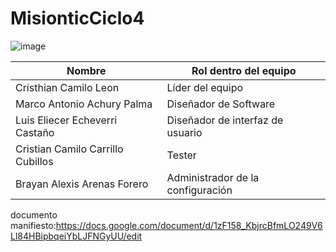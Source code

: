 # MisionticCiclo4
![image](https://user-images.githubusercontent.com/69023892/140839426-b5914439-ffc6-4602-a7e0-161bc8d0bb79.png)




| Nombre                              | Rol dentro del equipo |
| ----------------------------------- | --------------------- |
| Cristhian Camilo Leon               | Líder del equipo      |
| Marco Antonio Achury Palma          | Diseñador de Software  |
| Luis Eliecer Echeverri Castaño      | Diseñador de interfaz de usuario  |
| Cristian Camilo Carrillo Cubillos   | Tester |
| Brayan Alexis Arenas Forero      	  | Administrador de la configuración  |

documento manifiesto:https://docs.google.com/document/d/1zF158_KbjrcBfmLO249V6Ll84HBipbqeiYbLJFNGyUU/edit






